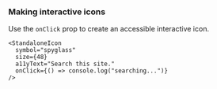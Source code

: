 ### Making interactive icons

Use the `onClick` prop to create an accessible interactive icon.

```
<StandaloneIcon 
  symbol="spyglass" 
  size={48}
  a11yText="Search this site." 
  onClick={() => console.log("searching...")}
/>
```
